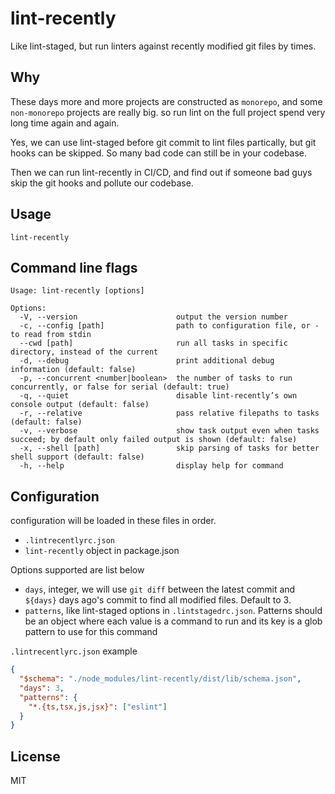 # lint-recently
Like lint-staged, but run linters against recently modified git files by times.

## Why
These days more and more projects are constructed as `monorepo`, and some `non-monorepo` projects are really big.
so run lint on the full project spend very long time again and again.

Yes, we can use lint-staged before git commit to lint files partically, but git hooks can be skipped. So many bad code can still be in your codebase.

Then we can run lint-recently in CI/CD, and find out if someone bad guys skip the git hooks and pollute our codebase.

## Usage
```shell
lint-recently
```

## Command line flags
```
Usage: lint-recently [options]

Options:
  -V, --version                      output the version number
  -c, --config [path]                path to configuration file, or - to read from stdin
  --cwd [path]                       run all tasks in specific directory, instead of the current
  -d, --debug                        print additional debug information (default: false)
  -p, --concurrent <number|boolean>  the number of tasks to run concurrently, or false for serial (default: true)
  -q, --quiet                        disable lint-recently’s own console output (default: false)
  -r, --relative                     pass relative filepaths to tasks (default: false)
  -v, --verbose                      show task output even when tasks succeed; by default only failed output is shown (default: false)
  -x, --shell [path]                 skip parsing of tasks for better shell support (default: false)
  -h, --help                         display help for command
```

## Configuration
configuration will be loaded in these files in order.
- `.lintrecentlyrc.json`
- `lint-recently` object in package.json

Options supported are list below
- `days`, integer, we will use `git diff` between the latest commit and `${days}` days ago's commit to find all modified files. Default to 3.
- `patterns`, like lint-staged options in `.lintstagedrc.json`. Patterns should be an object where each value is a command to run and its key is a glob pattern to use for this command

`.lintrecentlyrc.json` example
```json
{
  "$schema": "./node_modules/lint-recently/dist/lib/schema.json",
  "days": 3,
  "patterns": {
    "*.{ts,tsx,js,jsx}": ["eslint"]
  }
}

```

## License
MIT
